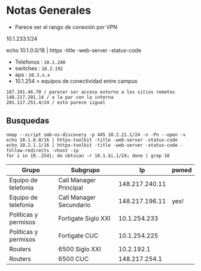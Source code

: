 # Notas Generales

- Parece ser el rango de conexión por VPN

10.1.233.1/24

echo 10.1.0.0/16 | httpx -title -web-server -status-code

- Telefonos : `10.1.240`
- switches : `10.2.192`
- aps : `10.3.x.x`
- 10.1.254  > equipos de conectividad entre campus

```
187.191.46.70 / parecer ser acceso externo a los sitios remotos
148.217.201.14 / a la par con la interna
201.117.251.4/24 / esto parece iigual
```


## Busquedas 
```
nmap --script smb-os-discovery -p 445 10.2.21.1/24 -n -Pn --open -v
echo 10.1.0.0/16 | httpx-toolkit -title -web-server -status-code
echo 10.2.1.1/16 | httpx-toolkit -title -web-server -status-code -follow-redirects -vhost -ip
for i in {0..254}; do nbtscan -r 10.1.$i.1/24; done | grep 10
```


| Grupo                | Subgrupo                | Ip             | pwned |
| -------------------- | ----------------------- | -------------- |-------|
| Equipo de telefonia  | Call Manager Principal  | 148.217.240.11 |  |
| Equipo de telefonia  | Call Manager Secundario | 148.217.196.11 | yes! |
| Políticas y permisos | Fortigate Siglo XXI     | 10.1.254.233   | |
| Políticas y permisos | Fortigate CUC           | 10.1.254.225   | |
| Routers              | 6500 Siglo XXI          | 10.2.192.1               | |
| Routers              | 6500 CUC                | 148.217.254.1|  |



